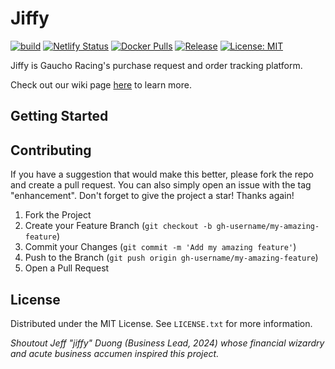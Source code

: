 # Jiffy

[![build](https://github.com/Gaucho-Racing/jiffy/actions/workflows/build.yml/badge.svg)](https://github.com/Gaucho-Racing/jiffy/actions/workflows/build.yml)
[![Netlify Status](https://api.netlify.com/api/v1/badges/c761998a-1e64-4f7c-9d31-7e69d63b30c0/deploy-status)](https://app.netlify.com/sites/gr-jiffy/deploys)
[![Docker Pulls](https://img.shields.io/docker/pulls/gauchoracing/jiffy?style=flat-square)](https://hub.docker.com/r/gauchoracing/jiffy)
[![Release](https://img.shields.io/github/release/gaucho-racing/jiffy.svg?style=flat-square)](https://github.com/gaucho-racing/jiffy/releases)
[![License: MIT](https://img.shields.io/badge/License-MIT-yellow.svg)](https://opensource.org/licenses/MIT)

Jiffy is Gaucho Racing's purchase request and order tracking platform.

Check out our wiki page [here](https://wiki.gauchoracing.com/books/jiffy) to learn more.

## Getting Started


## Contributing

If you have a suggestion that would make this better, please fork the repo and create a pull request. You can also simply open an issue with the tag "enhancement".
Don't forget to give the project a star! Thanks again!

1. Fork the Project
2. Create your Feature Branch (`git checkout -b gh-username/my-amazing-feature`)
3. Commit your Changes (`git commit -m 'Add my amazing feature'`)
4. Push to the Branch (`git push origin gh-username/my-amazing-feature`)
5. Open a Pull Request

## License

Distributed under the MIT License. See `LICENSE.txt` for more information.


*Shoutout Jeff "jiffy" Duong (Business Lead, 2024) whose financial wizardry and acute business accumen inspired this project.*